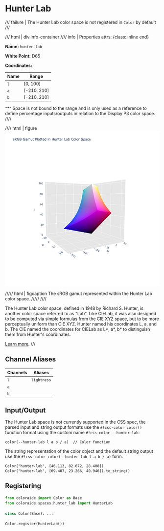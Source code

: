 # Hunter Lab

/// failure | The Hunter Lab color space is not registered in `Color` by default
///

/// html | div.info-container
//// info | Properties
    attrs: {class: inline end}

**Name:** `hunter-lab`

**White Point:** D65

**Coordinates:**

Name | Range
---- | -----
`l`  | [0, 100]
`a`  | [-210, 210]
`b`  | [-210, 210]

^\*^ Space is not bound to the range and is only used as a reference to define percentage inputs/outputs in
relation to the Display P3 color space.
////

//// html | figure
![oRGB](../images/hunter-lab-3d.png)

///// html | figcaption
The sRGB gamut represented within the Hunter Lab color space.
/////
////

The Hunter Lab color space, defined in 1948 by Richard S. Hunter, is another color space referred to as "Lab". Like
CIELab, it was also designed to be computed via simple formulas from the CIE XYZ space, but to be more perceptually
uniform than CIE XYZ. Hunter named his coordinates L, a, and b. The CIE named the coordinates for CIELab as L*, a*, b* to
distinguish them from Hunter's coordinates.

[Learn more](https://support.hunterlab.com/hc/en-us/articles/203997095-Hunter-Lab-Color-Scale-an08-96a2).
///

## Channel Aliases

Channels | Aliases
-------- | -------
`l`      | `lightness`
`a`      |
`b`      |

## Input/Output

The Hunter Lab space is not currently supported in the CSS spec, the parsed input and string output formats use
the `#!css-color color()` function format using the custom name `#!css-color --hunter-lab`:

```css-color
color(--hunter-lab l a b / a)  // Color function
```

The string representation of the color object and the default string output use the
`#!css-color color(--hunter-lab l a b / a)` form.

```playground
Color("hunter-lab", [46.113, 82.672, 28.408])
Color("hunter-lab", [69.407, 23.266, 40.946]).to_string()
```

## Registering

```py
from coloraide import Color as Base
from coloraide.spaces.hunter_lab import HunterLab

class Color(Base): ...

Color.register(HunterLab())
```
